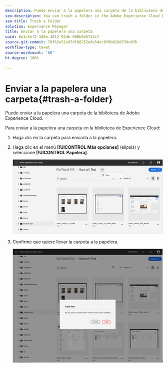 ```yaml
---
description: Puede enviar a la papelera una carpeta de la biblioteca de Adobe Experience Cloud.
seo-description: You can trash a folder in the Adobe Experience Cloud Library.
seo-title: Trash a Folder
solution: Experience Manager
title: Enviar a la papelera una carpeta
uuid: 0e1c5ef2-188e-4012-92db-900b9d5732cf
source-git-commit: 78f62e51e07df88252e6e54ec8f0b620d739e07b
workflow-type: tm+mt
source-wordcount: '60'
ht-degree: 100%

---
```



# Enviar a la papelera una carpeta{#trash-a-folder}

Puede enviar a la papelera una carpeta de la biblioteca de Adobe Experience Cloud.

Para enviar a la papelera una carpeta en la biblioteca de Experience Cloud:

1. Haga clic en la carpeta para enviarla a la papelera.
1. Haga clic en el menú **[!UICONTROL Más opciones]** (elipsis) y seleccione **[!UICONTROL Papelera]**.

   ![](assets/library_folder_trash.png)

1. Confirme que quiere llevar la carpeta a la papelera.

   ![](assets/library_folder_trash_confirm.png)

